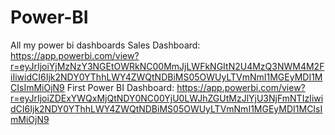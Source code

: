 # Power-BI
All my power bi dashboards
Sales Dashboard: https://app.powerbi.com/view?r=eyJrIjoiYjMzNzY3NGEtOWRkNC00MmJjLWFkNGItN2U4MzQ3NWM4M2FiIiwidCI6Ijk2NDY0YThhLWY4ZWQtNDBiMS05OWUyLTVmNmI1MGEyMDI1MCIsImMiOjN9
First Power BI Dashboard: https://app.powerbi.com/view?r=eyJrIjoiZDExYWQxMjQtNDY0NC00YjU0LWJhZGUtMzJlYjU3NjFmNTIzIiwidCI6Ijk2NDY0YThhLWY4ZWQtNDBiMS05OWUyLTVmNmI1MGEyMDI1MCIsImMiOjN9
